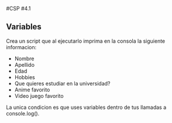 #CSP #4.1

## Variables

Crea un script que al ejecutarlo imprima en la consola la siguiente informacion:
- Nombre
- Apellido
- Edad
- Hobbies
- Que quieres estudiar en la universidad?
- Anime favorito
- Video juego favorito

La unica condicion es que uses variables dentro de tus llamadas a console.log().
